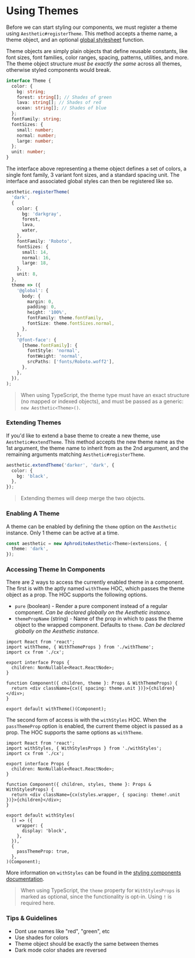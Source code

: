 # Using Themes

Before we can start styling our components, we must register a theme using
`Aesthetic#registerTheme`. This method accepts a theme name, a theme object, and an optional
[global stylesheet](./unified/global-at.md) function.

Theme objects are simply plain objects that define reusable constants, like font sizes, font
families, color ranges, spacing, patterns, utilities, and more. The theme object structure _must be
exactly the same_ across all themes, otherwise styled components would break.

```ts
interface Theme {
  color: {
    bg: string;
    forest: string[]; // Shades of green
    lava: string[]; // Shades of red
    ocean: string[]; // Shades of blue
  };
  fontFamily: string;
  fontSizes: {
    small: number;
    normal: number;
    large: number;
  };
  unit: number;
}
```

The interface above representing a theme object defines a set of colors, a single font family, 3
variant font sizes, and a standard spacing unit. The interface and associated global styles can then
be registered like so.

```ts
aesthetic.registerTheme(
  'dark',
  {
    color: {
      bg: 'darkgray',
      forest,
      lava,
      water,
    },
    fontFamily: 'Roboto',
    fontSizes: {
      small: 14,
      normal: 16,
      large: 18,
    },
    unit: 8,
  },
  theme => ({
    '@global': {
      body: {
        margin: 0,
        padding: 0,
        height: '100%',
        fontFamily: theme.fontFamily,
        fontSize: theme.fontSizes.normal,
      },
    },
    '@font-face': {
      [theme.fontFamily]: {
        fontStyle: 'normal',
        fontWeight: 'normal',
        srcPaths: ['fonts/Roboto.woff2'],
      },
    },
  }),
);
```

> When using TypeScript, the theme type must have an exact structure (no mapped or indexed objects),
> and must be passed as a generic: `new Aesthetic<Theme>()`.

### Extending Themes

If you'd like to extend a base theme to create a new theme, use `Aesthetic#extendTheme`. This method
accepts the new theme name as the 1st argument, the theme name to inherit from as the 2nd argument,
and the remaining arguments matching `Aesthetic#registerTheme`.

```ts
aesthetic.extendTheme('darker', 'dark', {
  color: {
    bg: 'black',
  },
});
```

> Extending themes will deep merge the two objects.

### Enabling A Theme

A theme can be enabled by defining the `theme` option on the `Aesthetic` instance. Only 1 theme can
be active at a time.

```ts
const aesthetic = new AphroditeAesthetic<Theme>(extensions, {
  theme: 'dark',
});
```

### Accessing Theme In Components

There are 2 ways to access the currently enabled theme in a component. The first is with the aptly
named `withTheme` HOC, which passes the theme object as a prop. The HOC supports the following
options.

- `pure` (boolean) - Render a pure component instead of a regular component. _Can be declared
  globally on the Aesthetic instance._
- `themePropName` (string) - Name of the prop in which to pass the theme object to the wrapped
  component. Defaults to `theme`. _Can be declared globally on the Aesthetic instance._

```tsx
import React from 'react';
import withTheme, { WithThemeProps } from './withTheme';
import cx from './cx';

export interface Props {
  children: NonNullable<React.ReactNode>;
}

function Component({ children, theme }: Props & WithThemeProps) {
  return <div className={cx({ spacing: theme.unit })}>{children}</div>;
}

export default withTheme()(Component);
```

The second form of access is with the `withStyles` HOC. When the `passThemeProp` option is enabled,
the current theme object is passed as a prop. The HOC supports the same options as `withTheme`.

```tsx
import React from 'react';
import withStyles, { WithStylesProps } from './withStyles';
import cx from './cx';

export interface Props {
  children: NonNullable<React.ReactNode>;
}

function Component({ children, styles, theme }: Props & WithStylesProps) {
  return <div className={cx(styles.wrapper, { spacing: theme!.unit })}>{children}</div>;
}

export default withStyles(
  () => ({
    wrapper: {
      display: 'block',
    },
  }),
  {
    passThemeProp: true,
  },
)(Component);
```

More information on `withStyles` can be found in the [styling components documentation](./style.md).

> When using TypeScript, the `theme` property for `WithStylesProps` is marked as optional, since the
> functionality is opt-in. Using `!` is required here.

### Tips & Guidelines

- Dont use names like "red", "green", etc
- Use shades for colors
- Theme object should be exactly the same between themes
- Dark mode color shades are reversed
